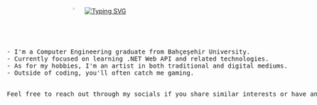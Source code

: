 <div align="center">
  <div style="display: inline-block;">
    <img src="assets/icons8-moon-and-stars-50 (1).png" width="5%" align="left" />
    <a href="https://git.io/typing-svg">
      <img src="https://readme-typing-svg.demolab.com?font=Fira+Code&weight=500&size=50&pause=2000&color=8A7FF7&background=6CFF8400&repeat=false&random=false&width=680&height=140&lines=HELLO+HELLO%2C+I'M+ESRA!" alt="Typing SVG" />
    </a>
  </div>
</div>

<br><br>

<div style="display: flex; justify-content: space-between; align-items: center;">
  <div style="width: auto; flex-grow: 1;">
    <pre>
    - I'm a Computer Engineering graduate from Bahçeşehir University.
    - Currently focused on learning .NET Web API and related technologies.
    - As for my hobbies, I'm an artist in both traditional and digital mediums.
    - Outside of coding, you'll often catch me gaming.
    <br>
    Feel free to reach out through my socials if you share similar interests or have any exciting projects in mind.
    </pre>
  </div>
  <div style="width: 20%;">
    <img src="assets/org_20240301_030929.png" alt="Your Image" height="auto" width="100%">
  </div>
</div>
